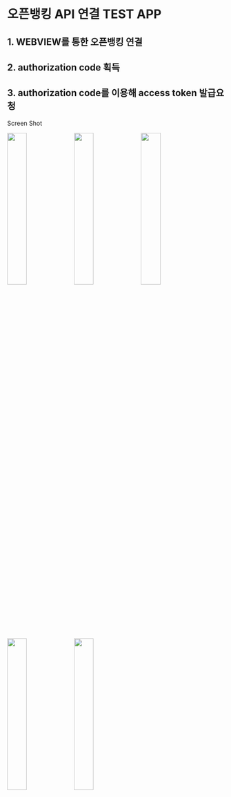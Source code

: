 # 오픈뱅킹 API 연결 TEST APP

## 1. WEBVIEW를 통한 오픈뱅킹 연결
## 2. authorization code 획득
## 3. authorization code를 이용해 access token 발급요청


Screen Shot

<img src="https://user-images.githubusercontent.com/63643555/103433205-7cbf8700-4c30-11eb-94e7-1265d1bcd51d.png" width="30%">

<img src="https://user-images.githubusercontent.com/63643555/103433290-16d3ff00-4c32-11eb-935d-4dbc54e71b90.png" width="30%">

<img src="https://user-images.githubusercontent.com/63643555/103433293-19365900-4c32-11eb-8379-188afa973076.png" width="30%">

<img src="https://user-images.githubusercontent.com/63643555/103433295-1b98b300-4c32-11eb-94d8-25a3573ddd01.png" width="30%">

<img src="https://user-images.githubusercontent.com/63643555/103433296-1dfb0d00-4c32-11eb-99a8-c1ff089ed91e.png" width="30%">

